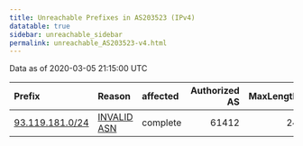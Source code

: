 ```yaml
---
title: Unreachable Prefixes in AS203523 (IPv4)
datatable: true
sidebar: unreachable_sidebar
permalink: unreachable_AS203523-v4.html
---
```


Data as of 2020-03-05 21:15:00 UTC


<div class="datatable-begin"></div>

| Prefix                                                   | Reason                                                                                                  | affected   |   Authorized AS |   MaxLength | Anchor                                         |   unreachable /24s |
|:---------------------------------------------------------|:--------------------------------------------------------------------------------------------------------|:-----------|----------------:|------------:|:-----------------------------------------------|-------------------:|
| [93.119.181.0/24](https://stat.ripe.net/93.119.181.0/24) | [INVALID ASN](https://rpki-validator.ripe.net/announcement-preview?asn=AS203523&prefix=93.119.181.0/24) | complete   |           61412 |          24 | [RIPE](unreachable_RIPE_NCC_RPKI_Root-v4.html) |                  1 |

<div class="datatable-end"></div>